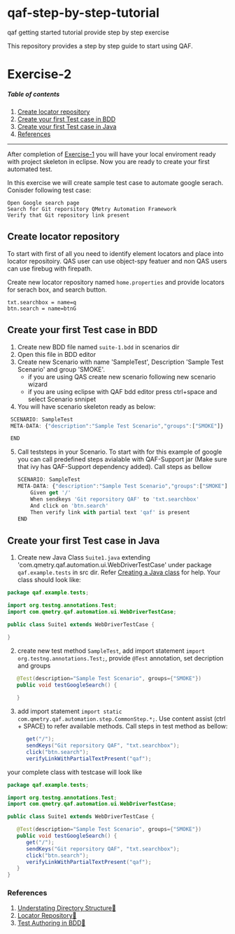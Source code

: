 # qaf-step-by-step-tutorial
qaf getting started tutorial provide step by step exercise 

This repository provides a step by step guide to start using QAF.

# Exercise-2

##### Table of contents

 1. [Create locator repository](#create-locator-repository)
 2. [Create your first Test case in BDD](#create-your-first-test-case-in-bdd)
 3. [Create your first Test case in Java](#create-your-first-test-case-in-java)
 4. [References](#references)

____

After completion of [Exercise-1](https://github.com/qmetry/qaf-step-by-step-tutorial/tree/Exercise-1) you will have your local enviroment ready with project skeleton in eclipse. Now you are ready to create your first automated test. 

In this exercise we will create sample test case to automate google serach.
Conisder following test case:
```
Open Google search page
Search for Git reporsitory QMetry Automation Framework
Verify that Git repository link present 
```
## Create locator repository
To start with first of all you need to identify element locators and place into locator repositoiry.
QAS user can use object-spy featuer and non QAS users can use firebug with firepath.

Create new locator repository named `home.properties` and provide locators for serach box, and search button. 
``` properties
txt.searchbox = name=q
btn.search = name=btnG
```

## Create your first Test case in BDD

 1. Create new BDD file named `suite-1.bdd` in scenarios dir
 2. Open this file in BDD editor
 3. Create new Scenario with name 'SampleTest', Description 'Sample Test Scenario' and group 'SMOKE'.
    * if you are using QAS create new scenario following new scenario wizard
    * if you are using eclipse with QAF bdd editor press ctrl+space and select Scenario snnipet
 4. You will have scenario skeleton ready as below:
   ``` javascript
    SCENARIO: SampleTest
    META-DATA: {"description":"Sample Test Scenario","groups":["SMOKE"]}

    END
   ```
 5. Call teststeps in your Scenario. To start with for this example of google you can call predefined steps avialable with QAF-Support jar (Make sure that ivy has QAF-Support dependency added). Call steps as bellow 
 
    ``` javascript
    SCENARIO: SampleTest
    META-DATA: {"description":"Sample Test Scenario","groups":["SMOKE"]}
	    Given get '/'
	    When sendkeys 'Git reporsitory QAF' to 'txt.searchbox'
	    And click on 'btn.search'
	    Then verify link with partial text 'qaf' is present 
    END
    ```

## Create your first Test case in Java 

 1. Create new Java Class `Suite1.java` extending 'com.qmetry.qaf.automation.ui.WebDriverTestCase' under package `qaf.example.tests` in src dir. Refer [Creating a Java class](http://help.eclipse.org/neon/index.jsp?topic=%2Forg.eclipse.jdt.doc.user%2FgettingStarted%2Fqs-9.htm) for help. Your class should look like:
 
 ``` java
package qaf.example.tests;

import org.testng.annotations.Test;
import com.qmetry.qaf.automation.ui.WebDriverTestCase;

public class Suite1 extends WebDriverTestCase {

}
 ```
 2. create new test method `SampleTest`, add import statement `import org.testng.annotations.Test;`, provide `@Test` annotation, set decription and groups
 
 ```java
 	@Test(description="Sample Test Scenario", groups={"SMOKE"})
	public void testGoogleSearch() {
	
	}
 ```
 
 3. add import statement `import static com.qmetry.qaf.automation.step.CommonStep.*;`. Use content assist (ctrl + SPACE) to refer available methods. Call steps in test method as bellow:
 
 ```java
 	   get("/");
	   sendKeys("Git reporsitory QAF", "txt.searchbox");
	   click("btn.search");
	   verifyLinkWithPartialTextPresent("qaf");
 ```
 
 your complete class with testcase will look like
 
 ``` Java
package qaf.example.tests;

import org.testng.annotations.Test;
import com.qmetry.qaf.automation.ui.WebDriverTestCase;

public class Suite1 extends WebDriverTestCase {

	@Test(description="Sample Test Scenario", groups={"SMOKE"})
	public void testGoogleSearch() {
	   get("/");
	   sendKeys("Git reporsitory QAF", "txt.searchbox");
	   click("btn.search");
	   verifyLinkWithPartialTextPresent("qaf");
	}
}
 ```

### References
 1. <a href="https://qmetry.github.io/qaf/latest/understand_dirstructure.html" target="_blank">Understating Directory Structure:link:</a>
 2. <a href="https://qmetry.github.io/qaf/latest/locator_repository.html" target="_blank">Locator Repository:link:</a>
 3. <a href="https://qmetry.github.io/qaf/latest/scenario.html" target="_blank">Test Authoring in BDD:link:</a>
